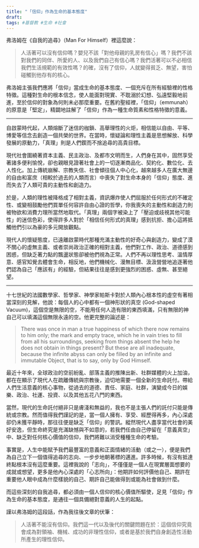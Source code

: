 ```yaml
---
title: "「信仰」作為生命的基本態度"
draft: 
tags: #基督教 #生命 #社會
---
```

弗洛姆在《自我的追尋》（Man For Himself）裡這麼說：

>人活著可以沒有信仰嗎？嬰兒不該「對他母親的乳房有信心」嗎？我們不該對我們的同伴、所愛的人、以及我們自己有信心嗎？我們活著可以不必相信我們生活規範的有效性嗎？的確，沒有了信仰，人就變得貧乏、無望，害怕碰觸到他存有的核心。

弗洛姆主張我們應將「信仰」當成生命的基本態度、一個充斥在所有經驗裡的性格特徵。這種對生命的根本信念，使人能面對現實、不耽溺於幻想、弘遠堅毅地前進，至於信仰的對象為何則未必那麼重要。在舊約聖經裡，「信仰」（emmunah）的原意是「堅定」，精闢地註解了「信仰」作為一種生命質素和性格特徵的意義。

---

自啟蒙時代起，人類熔斷了迷信的枷鎖、高舉理性的火炬，相信能以自由、平等、博愛等信念去創造一個共榮的世界。在當時，懷疑論和理性主義是思想解放、科學發展的原動力，「真理」則是人們鍥而不捨追尋的高貴目標。

現代社會圍繞著資本主義、民主政治、及都市文明而生，人們身在其中，固然享受著諸多便利愉悅，卻也親眼見證著社會上的一切逐漸商品化、契約化、數位化、去人性化。加上傳統崩解、宗教失信、社會傾往個人中心化，越來越多人在廣大無邊的自由和富庶（相較於過去的人類而言）中喪失了對生命本身的「信仰」態度、進而失去了人類可貴的主動性和創造力。

於是，人類的理性被降格成了相對主義，資訊爆炸使人們屈服於任何形式的不確定性、或變相鼓勵他們買單任何容許自由心證的哲學，你我喪失的主動性和創造力則被物欲和消費力理所當然地取代。「真理」兩個字被染上了「壓迫或歧視其他可能性」的迷信色彩，使得許多人對於「相信任何形式的真理」感到抗拒、擔心這將抵觸他們引以為豪的多元開放觀點。

現代人的懷疑態度，已遠離啟蒙時代那種充滿主動性的好奇心與創造力，變成了漠不關心的虛無主義、或者崇尚政治正確的相對主義，他們對工作、政治、道德感到困惑，但缺乏著力點的飄盪狀態卻被他們視為正常。人們不再以理性思考、溫情厚意、感官知覺去體會生命，相反地，他們機械化、漫無目標、汲汲營營地追逐著他們認為自己「應該有」的經驗，但結果往往是感到更強烈的困惑、虛無、甚至絕望。

---

十七世紀的法國數學家、哲學家、神學家帕斯卡對於人類內心根本性的虛空有著相當深刻的見解，他說：每個人的心中都有一個神形狀的真空 (God-shaped Vacuum)，這個空是無限的空，不能用任何人造有限的東西填滿，只有無限的神自己可以填滿這個無限永遠的空。他更完整的論述是：

>There was once in man a true happiness of which there now remains to him only; the mark and empty trace, which he in vain tries to fill from all his surroundings, seeking from things absent the help he does not obtain in things present? But these are all inadequate, because the infinite abyss can only be filled by an infinite and immutable Object, that is to say, only by God Himself.

最近十年來，全球政治的空前紛亂、部落主義的推陳出新、社群媒體的火上加油，都在在顯示了現代人在疏離傳統與宗教後，迫切地需要一個全新的生命託付。帶給人們生活意義的核心事物，從過去的道德、責任、家庭、社群，演變成今日的娛樂、政治、社運、投資、以及其他五花八門的東西。

當然，現代的生命託付絕非只是膚淺和無益的，我也不是主張人們的託付只能是傳統或宗教。然而值得我們謹記的是，當一個人擁有、享受、經歷得再多，內心深處卻仍未獲平靜時，那往往便是缺乏「信仰」的警訊。縱然現代人盡享當代社會的美好安逸，但生命終究是充滿缺憾與不如意的，若我們任由自己停留在「意義真空」中、缺乏對任何核心價值的信仰，我們將難以消受種種生命的考驗。

事實是，人生中能賦予我們最豐富的意義和正面情緒的活動（或之一），便是我們為自己立下一個值得追尋的志向、一步步地朝著標的邁進。許多時候，有沒有抵達終點根本沒有這麼重要。這裡我說的「志向」，不僅僅是一個人在現實層面想要的成就或想望，更多是他內心深處的「心志所向」：他期許如何評價他自己、期許在重要他人眼中成為什麼樣貌的自己、期許自己能做得到或能為社會做到什麼。

而這些深刻的自我追尋，都必須由一個人信仰的核心價值所驅使，足見「信仰」作為生命的基本態度，是通往一個具備絕對意義的人生的起點。

謹以弗洛姆的這段話，作為我往後文章的伏筆：

>人活著不能沒有信仰。我們這一代以及後代的關鍵問題在於：這個信仰究竟會成為對領袖、機械、成功的非理性信仰，或者是基於我們自身創造性活動所產生的理性信仰。